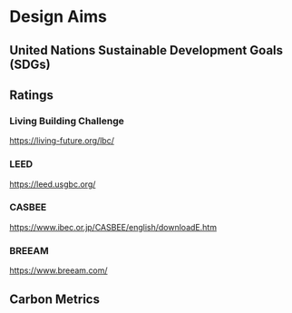 # Design Aims
## United Nations Sustainable Development Goals (SDGs)
## Ratings
### Living Building Challenge
https://living-future.org/lbc/
### LEED
https://leed.usgbc.org/
### CASBEE
https://www.ibec.or.jp/CASBEE/english/downloadE.htm
### BREEAM
https://www.breeam.com/
## Carbon Metrics

